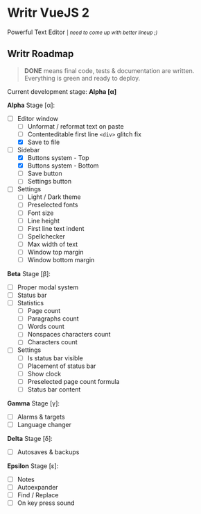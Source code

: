 # Writr VueJS 2

Powerful Text Editor <small>| _need to come up with better lineup ;)_</small>

## Writr Roadmap

> **DONE** means final code, tests & documentation are written. Everything is green and ready to deploy.

Current development stage: **Alpha [α]**

**Alpha** Stage [α]:

- [ ] Editor window
  - [ ] Unformat / reformat text on paste
  - [ ] Contenteditable first line `<div>` glitch fix
  - [x] Save to file
- [ ] Sidebar
  - [x] Buttons system - Top
  - [x] Buttons system - Bottom
  - [ ] Save button
  - [ ] Settings button
- [ ] Settings
  - [ ] Light / Dark theme
  - [ ] Preselected fonts
  - [ ] Font size
  - [ ] Line height
  - [ ] First line text indent
  - [ ] Spellchecker
  - [ ] Max width of text
  - [ ] Window top margin
  - [ ] Window bottom margin

**Beta** Stage [β]:

- [ ] Proper modal system
- [ ] Status bar
- [ ] Statistics
  - [ ] Page count
  - [ ] Paragraphs count
  - [ ] Words count
  - [ ] Nonspaces characters count
  - [ ] Characters count
- [ ] Settings
  - [ ] Is status bar visible
  - [ ] Placement of status bar
  - [ ] Show clock
  - [ ] Preselected page count formula
  - [ ] Status bar content

**Gamma** Stage [γ]:

- [ ] Alarms & targets
- [ ] Language changer

**Delta** Stage [δ]:

- [ ] Autosaves & backups

**Epsilon** Stage [ε]:

- [ ] Notes
- [ ] Autoexpander
- [ ] Find / Replace
- [ ] On key press sound
